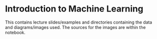 # Introduction to Machine Learning

This contains lecture slides/examples and directories containing the data and diagrams/images used. The sources for the images are within the notebook.
